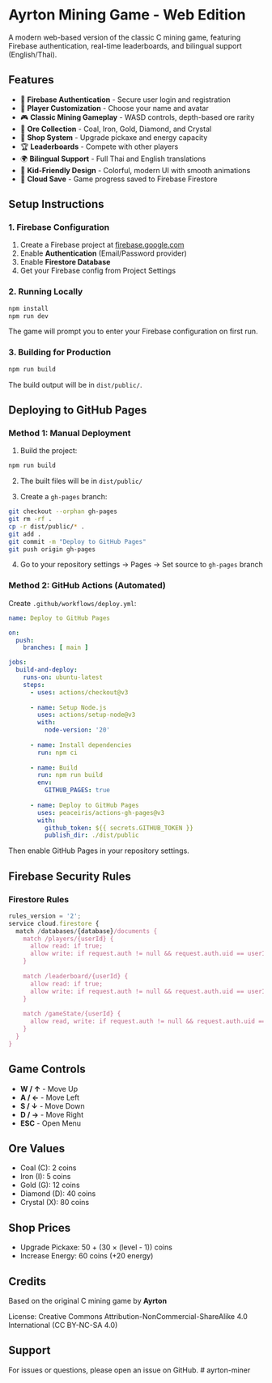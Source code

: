 # Ayrton Mining Game - Web Edition

A modern web-based version of the classic C mining game, featuring Firebase authentication, real-time leaderboards, and bilingual support (English/Thai).

## Features

- 🔐 **Firebase Authentication** - Secure user login and registration
- 👤 **Player Customization** - Choose your name and avatar
- 🎮 **Classic Mining Gameplay** - WASD controls, depth-based ore rarity
- 💎 **Ore Collection** - Coal, Iron, Gold, Diamond, and Crystal
- 🛒 **Shop System** - Upgrade pickaxe and energy capacity
- 🏆 **Leaderboards** - Compete with other players
- 🌍 **Bilingual Support** - Full Thai and English translations
- 🎨 **Kid-Friendly Design** - Colorful, modern UI with smooth animations
- 💾 **Cloud Save** - Game progress saved to Firebase Firestore

## Setup Instructions

### 1. Firebase Configuration

1. Create a Firebase project at [firebase.google.com](https://firebase.google.com)
2. Enable **Authentication** (Email/Password provider)
3. Enable **Firestore Database**
4. Get your Firebase config from Project Settings

### 2. Running Locally

```bash
npm install
npm run dev
```

The game will prompt you to enter your Firebase configuration on first run.

### 3. Building for Production

```bash
npm run build
```

The build output will be in `dist/public/`.

## Deploying to GitHub Pages

### Method 1: Manual Deployment

1. Build the project:
```bash
npm run build
```

2. The built files will be in `dist/public/`

3. Create a `gh-pages` branch:
```bash
git checkout --orphan gh-pages
git rm -rf .
cp -r dist/public/* .
git add .
git commit -m "Deploy to GitHub Pages"
git push origin gh-pages
```

4. Go to your repository settings → Pages → Set source to `gh-pages` branch

### Method 2: GitHub Actions (Automated)

Create `.github/workflows/deploy.yml`:

```yaml
name: Deploy to GitHub Pages

on:
  push:
    branches: [ main ]

jobs:
  build-and-deploy:
    runs-on: ubuntu-latest
    steps:
      - uses: actions/checkout@v3
      
      - name: Setup Node.js
        uses: actions/setup-node@v3
        with:
          node-version: '20'
          
      - name: Install dependencies
        run: npm ci
        
      - name: Build
        run: npm run build
        env:
          GITHUB_PAGES: true
        
      - name: Deploy to GitHub Pages
        uses: peaceiris/actions-gh-pages@v3
        with:
          github_token: ${{ secrets.GITHUB_TOKEN }}
          publish_dir: ./dist/public
```

Then enable GitHub Pages in your repository settings.

## Firebase Security Rules

### Firestore Rules

```javascript
rules_version = '2';
service cloud.firestore {
  match /databases/{database}/documents {
    match /players/{userId} {
      allow read: if true;
      allow write: if request.auth != null && request.auth.uid == userId;
    }
    
    match /leaderboard/{userId} {
      allow read: if true;
      allow write: if request.auth != null && request.auth.uid == userId;
    }
    
    match /gameState/{userId} {
      allow read, write: if request.auth != null && request.auth.uid == userId;
    }
  }
}
```

## Game Controls

- **W / ↑** - Move Up
- **A / ←** - Move Left
- **S / ↓** - Move Down
- **D / →** - Move Right
- **ESC** - Open Menu

## Ore Values

- Coal (C): 2 coins
- Iron (I): 5 coins
- Gold (G): 12 coins
- Diamond (D): 40 coins
- Crystal (X): 80 coins

## Shop Prices

- Upgrade Pickaxe: 50 + (30 × (level - 1)) coins
- Increase Energy: 60 coins (+20 energy)

## Credits

Based on the original C mining game by **Ayrton**

License: Creative Commons Attribution-NonCommercial-ShareAlike 4.0 International (CC BY-NC-SA 4.0)

## Support

For issues or questions, please open an issue on GitHub.
#   a y r t o n - m i n e r 
 
 
